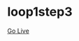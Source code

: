 # loop1step3
[Go Live](https://rawcdn.githack.com/Ahmad-mustapha/loop1step3/40802a3e899400924f49010f1e8dedb5266b7def/loop1step3/index.html)

